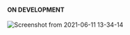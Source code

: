 #### ON DEVELOPMENT

![Screenshot from 2021-06-11 13-34-14](https://user-images.githubusercontent.com/47611900/121738907-3fa9cb80-cad1-11eb-9630-5b54749bf55e.png)

